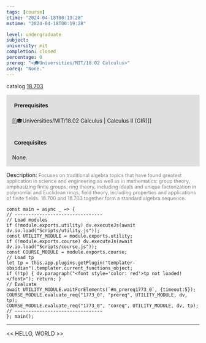 ```yaml
---
tags: [course]
ctime: "2024-04-18T00:19:28"
mstime: "2024-04-18T00:19:28"

level: undergraduate
subject: 
university: mit
completion: closed
percentage: 0
prereq: "<🎓Universities/MIT/18.02 Calculus>"
coreq: "None."
---
```


catalog [18.703](http://student.mit.edu/catalog/m18b.html#18.703)

<span style="display: block; padding: 15px; background-color: rgb(100, 100, 100, 0.2);"><font id="m_prereq1773_0" style="display: block; font-family: Arial, sans-serif; font-weight: bold; padding: 5px">Prerequisites</font><br><span id="prereq1773_0">[[🎓Universities/MIT/18.02 Calculus | Calculus II (GIR)]]</span></span>
<span style="display: block; padding: 15px; background-color: rgb(100, 100, 100, 0.2);"><font id="m_coreq1773_0" style="display: block; font-family: Arial, sans-serif; font-weight: bold; padding: 5px">Corequisites</font><br><span id="coreq1773_0">None.</span></span>

<font style="">Description:</font>
<font style="color: grey; font-size: 0.8rem;">Focuses on traditional algebra topics that have found greatest application in science and engineering as well as in mathematics: group theory, emphasizing finite groups; ring theory, including ideals and unique factorization in polynomial and Euclidean rings; field theory, including properties and applications of finite fields. 18.700 and 18.703 together form a standard algebra sequence.</font>

```dataviewjs
const main = async _ => {
// --------------------------------
// Load modules
if (!module.exports.utility) dv.executeJs(await dv.io.load("Scripts/utility.js"));
const UTILITY_MODULE = module.exports.utility;
if (!module.exports.course) dv.executeJs(await dv.io.load("Scripts/course.js"));
const COURSE_MODULE = module.exports.course;
// Load tp
let tp = this.app.plugins.getPlugin("templater-obsidian").templater.current_functions_object;
if (!tp) { dv.paragraph("<font style='color: red'>tp not loaded!</font>"); return; }
// Evaluate
await UTILITY_MODULE.waitForElements(`#m_prereq1773_0`, {timeout:5});
COURSE_MODULE.evaluate_req("1773_0", "prereq", UTILITY_MODULE, dv, tp);
COURSE_MODULE.evaluate_req("1773_0", "coreq", UTILITY_MODULE, dv, tp);
// --------------------------------
}; main();
```

---

<< HELLO, WORLD >>
